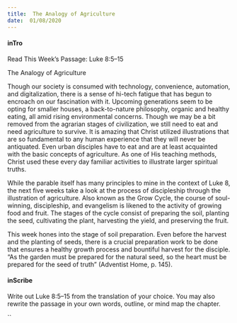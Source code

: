 ```yaml
---
title:  The Analogy of Agriculture
date:  01/08/2020
---
```


#### inTro

Read This Week’s Passage: Luke 8:5–15

The Analogy of Agriculture

Though our society is consumed with technology, convenience, automation, and digitalization, there is a sense of hi-tech fatigue that has begun to encroach on our fascination with it. Upcoming generations seem to be opting for smaller houses, a back-to-nature philosophy, organic and healthy eating, all amid rising environmental concerns. Though we may be a bit removed from the agrarian stages of civilization, we still need to eat and need agriculture to survive. It is amazing that Christ utilized illustrations that are so fundamental to any human experience that they will never be antiquated. Even urban disciples have to eat and are at least acquainted with the basic concepts of agriculture. As one of His teaching methods, Christ used these every day familiar activities to illustrate larger spiritual truths.

While the parable itself has many principles to mine in the context of Luke 8, the next five weeks take a look at the process of discipleship through the illustration of agriculture. Also known as the Grow Cycle, the course of soul-winning, discipleship, and evangelism is likened to the activity of growing food and fruit. The stages of the cycle consist of preparing the soil, planting the seed, cultivating the plant, harvesting the yield, and preserving the fruit.

This week hones into the stage of soil preparation. Even before the harvest and the planting of seeds, there is a crucial preparation work to be done that ensures a healthy growth process and bountiful harvest for the disciple. “As the garden must be prepared for the natural seed, so the heart must be prepared for the seed of truth” (Adventist Home, p. 145).

#### inScribe

Write out Luke 8:5–15 from the translation of your choice. You may also rewrite the passage in your own words, outline, or mind map the chapter.

``